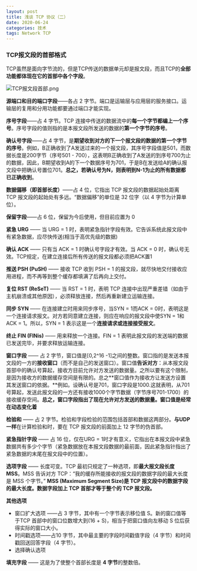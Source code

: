 ```yaml
---
layout: post
title: 浅谈 TCP 协议（二）
date: 2020-06-24
categories: 技术
tags: Network TCP
---
```


### TCP报文段的首部格式

TCP虽然是面向字节流的，但是TCP传送的数据单元却是报文段，而且TCP的**全部功能都体现在它的首部中各个字段**。

![TCP报文段首部.png](https://i.loli.net/2020/06/24/4W7VPM6ODxZQSUK.png)

**源端口和目的端口字段**——各占 2 字节。端口是运输层与应用层的服务接口。运输层的复用和分用功能都要通过端口才能实现。

**序号字段**——占 4 字节。TCP 连接中传送的数据流中的**每一个字节都编上一个序号**。序号字段的值则指的是本报文段所发送的数据的**第一个字节的序号**。

**确认号字段**——占 4 字节，是**期望收到对方的下一个报文段的数据的第一个字节的序号**。例如，B正确收到了A发送过来的一个报文段，其序号字段值是501，而数据长度是200字节（序号501 - 700），这表明B正确收到了A发送的到序号700为止的数据，因此，B期望收到A的下一个数据序号为701，于是B在发送给A的确认报文段中把确认号置位701。**总之，若确认号为N，则表明到N-1为止的所有数据都已正确收到**。

**数据偏移（即首部长度）**——占 4 位，它指出 TCP 报文段的数据起始处距离 TCP 报文段的起始处有多远。“数据偏移”的单位是 32 位字（以 4 字节为计算单位）。

**保留字段**——占 6 位，保留为今后使用，但目前应置为 0

**紧急 URG** —— 当 URG  =  1 时，表明紧急指针字段有效。它告诉系统此报文段中有紧急数据，应尽快传送(相当于高优先级的数据)

**确认 ACK** —— 只有当 ACK = 1 时确认号字段才有效。当 ACK = 0 时，确认号无效。TCP规定，在建立连接后所有传送的报文段都必须把ACK置1

**推送 PSH (PuSH)** —— 接收 TCP 收到 PSH = 1 的报文段，就尽快地交付接收应用进程，而不再等到整个缓存都填满了后再向上交付。

**复位 RST (ReSeT)** —— 当 RST = 1 时，表明 TCP 连接中出现严重差错（如由于主机崩溃或其他原因），必须释放连接，然后再重新建立运输连接。

**同步 SYN** —— 在连接建立时用来同步序号，当SYN = 1而ACK = 0时，表明这是一个连接请求报文。对方若同意建立连接，则应在响应的报文段中使SYN = 1和ACK = 1。所以，SYN = 1 表示这是一个**连接请求或连接接受报文**。

**终止 FIN (FINis)** —— 用来释放一个连接。FIN = 1 表明此报文段的发送端的数据已发送完毕，并要求释放运输连接。

**窗口字段** —— 占 2 字节，窗口值是[0,2^16 -1]之间的整数。窗口指的是发送本报文段的一方的**接收窗口**（而不是自己的发送窗口）。窗口值**告诉对方**：从本报文段首部中的确认号算起，接收方目前允许对方发送的数据量。之所以要有这个限制，是因为接收方的数据缓存空间是有限的。总之**窗口值作为接收方让发送方设置其发送窗口的依据。**例如。设确认号是701，窗口字段是1000.这就表明，从701号算起，发送此报文段的一方还有接收1000个字节数据（字节序号701-1700）的接收缓存空间。**总之，窗口字段指出了现在允许对方发送的数据量。窗口值是经常在动态变化着**

**检验和** —— 占 2 字节。检验和字段检验的范围包括首部和数据这两部分。**与UDP一样**在计算检验和时，要在 TCP 报文段的前面加上 12 字节的伪首部。

**紧急指针字段** —— 占 16 位，仅在URG = 1时才有意义，它指出在本报文段中紧急数据共有多少个字节（紧急数据放在本报文段数据的最前面，因此紧急指针指出了紧急数据的末尾在报文段中的位置）。

**选项字段** —— 长度可变。TCP 最初只规定了一种选项，即**最大报文段长度 MSS**。MSS 告诉对方 TCP：“我的缓存所能接收的报文段的数据字段的最大长度是 MSS 个字节。” **MSS (Maximum Segment Size)是 TCP 报文段中的数据字段的最大长度。数据字段加上 TCP 首部才等于整个的 TCP 报文段。**

**其他选项**

- 窗口扩大选项 ——占 3 字节，其中有一个字节表示移位值 S。新的窗口值等于TCP 首部中的窗口位数增大到(16 + S)，相当于把窗口值向左移动 S 位后获得实际的窗口大小。
- 时间戳选项——占10 字节，其中最主要的字段时间戳值字段（4 字节）和时间戳回送回答字段（4 字节）。
- 选择确认选项

**填充字段** —— 这是为了使整个首部长度是 **4 字节**的整数倍。